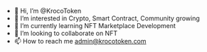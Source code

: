 - 👋 Hi, I’m @KrocoToken
- 👀 I’m interested in Crypto, Smart Contract, Community growing
- 🌱 I’m currently learning NFT Marketplace Development
- 💞️ I’m looking to collaborate on NFT
- 📫 How to reach me admin@krocotoken.com

<!---
KrocoToken/KrocoToken is a ✨ special ✨ repository because its `README.md` (this file) appears on your GitHub profile.
You can click the Preview link to take a look at your changes.
--->
